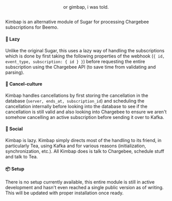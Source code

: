 <div align="center">
    or gimbap, i was told.
</div>

##

Kimbap is an alternative module of Sugar for processing Chargebee subscriptions for Beemo. 

#### 🥱 Lazy

Unlike the original Sugar, this uses a lazy way of handling the subscriptions which is done by first taking the following 
properties of the webhook (`{ id, event_type, subscription: { id } }`) before requesting the entire subscription using 
the Chargebee API (to save time from validating and parsing).

#### 📖 Cancel-culture

Kimbap handles cancellations by first storing the cancellation in the database (`server, ends_at, subscription_id`) and scheduling the 
cancellation internally before looking into the database to see if the cancellation is still valid and also looking 
into Chargebee to ensure we aren't somehow cancelling an active subscription before sending it over to Kafka.

#### 🍾 Social

Kimbap is lazy. Kimbap simply directs most of the handling to its friend, in particularly Tea, using Kafka and for various 
reasons (initialization, synchronization, etc.). All Kimbap does is talk to Chargebee, schedule stuff and talk to Tea.

#### 📦 Setup

There is no setup currently available, this entire module is still in active development and hasn't even reached a single public 
version as of writing. This will be updated with proper installation once ready.